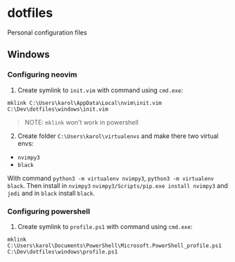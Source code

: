 # dotfiles

Personal configuration files

## Windows

### Configuring **neovim**

1. Create symlink to `init.vim` with command using `cmd.exe`:

```
mklink C:\Users\karol\AppData\Local\nvim\init.vim C:\Dev\dotfiles\windows\init.vim
```

> NOTE: `mklink` won't work in powershell

2. Create folder `C:\Users\karol\virtualenvs` and make there two virtual envs:

* `nvimpy3`
* `black`

With command `python3 -m virtualenv nvimpy3`, `python3 -m virtualenv black`. Then install in `nvimpy3` `nvimpy3/Scripts/pip.exe install nvimpy3` and `jedi` and in `black` install `black`.

### Configuring **powershell**

1. Create symlink to `profile.ps1` with command using `cmd.exe`:

```
mklink C:\Users\karol\Documents\PowerShell\Microsoft.PowerShell_profile.ps1 C:\Dev\dotfiles\windows\profile.ps1
```
